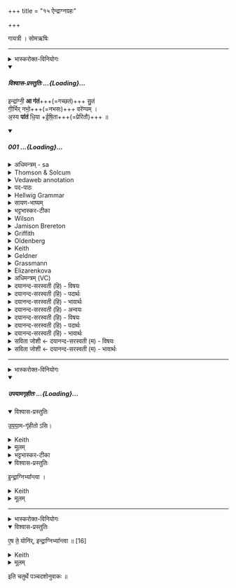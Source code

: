 +++
title = "१५ ऐन्द्राग्नग्रहः"

+++

गायत्री । सोमऋषिः

_______
<details><summary>भास्करोक्त-विनियोगः</summary>

1ऋतुपात्रेणैन्द्राग्नं गृह्णाति ॥ 'यदैन्द्राग्नमृतुपात्रेण गृह्णाति' इति ब्राह्मणम्, 'ओजोभृतौ वा एतौ देवानाम्' इत्यादि च । 
</details>
<div class="js_include" includetitle="plain" newlevelforh1="5" title="विश्वास-प्रस्तुतिः" unfilled url="/vedAH_Rk/shAkalam/saMhitA/vishvAsa-prastutiH/03/012/01_indrAgnI_A.md">
<details open><summary><h5>विश्वास-प्रस्तुतिः ...{Loading}...</h5></summary>


इन्द्रा॑ग्नी॒ **आ ग॑तं**+++(=गच्छतं)+++ सु॒तं  
गी॒र्भिर् नभो॒+++(=नभसः)+++ वरे॑ण्यम् ।  
अ॒स्य **पा॑तं** धि॒या +ई॒षि॒ता+++(=प्रेरितौ)+++ ॥

</details>
</div>
<div class="js_include" includetitle="false" newlevelforh1="5" unfilled url="/vedAH_Rk/shAkalam/saMhitA/sarvASh_TIkAH/03/012/01_indrAgnI_A.md">
<details open><summary><h5>001 ...{Loading}...</h5></summary>
<details><summary>अधिमन्त्रम् - sa</summary>

- देवता - इन्द्राग्नी
- ऋषिः - गाथिनो विश्वामित्रः
- छन्दः - गायत्री
</details>
<details><summary>Thomson & Solcum</summary>

इ꣡न्द्राग्नी आ꣡ गतं सुतं꣡  
गीर्भि꣡र् न꣡भो व꣡रेणियम्  
अस्य꣡ पातं धिये꣡षिता꣡
</details>
<details><summary>Vedaweb annotation</summary>

_________
**Strata**  
Strophic on metrical evidence alone

###### Pāda-label
genre M  
genre M  
genre M
_________
**Morph**  
ā́ ← ā́ (invariable)  
{}

gatam ← √gam- (root)  
{number:DU, person:2, mood:IMP, tense:AOR, voice:ACT}

índrāgnī ← indrāgní- (nominal stem)  
{case:VOC, gender:M, number:DU}

sutám ← √su- (root)  
{case:ACC, gender:M, number:SG, non-finite:PPP}

gīrbhíḥ ← gír- ~ gīr- (nominal stem)  
{case:INS, gender:F, number:PL}

nábhaḥ ← nábhas- (nominal stem)  
{case:NOM, gender:N, number:SG}

váreṇyam ← váreṇya- (nominal stem)  
{case:NOM, gender:N, number:SG}

asyá ← ayám (pronoun)  
{case:GEN, gender:M, number:SG}

dhiyā́ ← dhī́- (nominal stem)  
{case:INS, gender:F, number:SG}

iṣitā́ ← √iṣ- 1 (root)  
{case:NOM, gender:M, number:DU, non-finite:PPP}

pātam ← √pā- 2 (root)  
{number:DU, person:2, mood:IMP, tense:AOR, voice:ACT}

</details>
<details><summary>पद-पाठः</summary>

इन्द्रा॑ग्नी॒ इति॑ । आ । ग॒त॒म् । सु॒तम् । गीः॒ऽभिः । नभः॑ । वरे॑ण्यम् ।  
अ॒स्य । पा॒त॒म् । धि॒या । इ॒षि॒ता ॥
</details>
<details><summary>Hellwig Grammar</summary>

-   *indrāgnī* ← *indra*
- \[noun\], masculine
- “Indra; leader; best; king; first; head; self; indra \[word\];
    Indra; sapphire; fourteen; guru.”

_________

- *indrāgnī* ← *agnī* ← *agni*
- \[noun\], vocative, dual, masculine
- “fire; Agni; sacrificial fire; digestion; cautery; Plumbago
    zeylanica; fire; vahni; agni \[word\]; agnikarman; gold; three;
    jāraṇa; pyre; fireplace; heating.”

_________

- *ā*
- \[adverb\]
- “towards; ākāra; until; ā; since; according to; ā \[suffix\].”

_________

- *gataṃ* ← *gatam* ← *gam*
- \[verb\], dual, Aorist imperative
- “go; situate; enter (a state); travel; disappear; \[in\]; elapse;
    leave; reach; vanish; love; walk; approach; issue; hop on; gasify;
    get; come; die; drain; spread; transform; happen; discharge; ride;
    to be located; run; detect; refer; go; shall; drive.”

_________

- *sutaṃ* ← *sutam* ← *suta*
- \[noun\], accusative, singular, masculine
- “Soma.”

_________

- *gīrbhir* ← *gīrbhiḥ* ← *gir*
- \[noun\], instrumental, plural, feminine
- “hymn; praise; voice; words; invocation; command; statement; cry;
    language.”

_________

- *nabho* ← *nabhaḥ* ← *nabhas*
- \[noun\], accusative, singular, neuter
- “sky; cloud; ākāśa; air; abhra.”

_________

- *vareṇyam* ← *vareṇya*
- \[noun\], accusative, singular, neuter
- “excellent; desirable.”

_________

- *asya* ← *idam*
- \[noun\], genitive, singular, masculine
- “this; he,she,it (pers. pron.); here.”

_________

- *pātaṃ* ← *pātam* ← *pā*
- \[verb\], dual, Aorist imperative
- “drink; gulp; soak; drink; suck; inhale.”

_________

- *dhiyeṣitā* ← *dhiyā* ← *dhī*
- \[noun\], instrumental, singular, feminine
- “intelligence; prayer; mind; insight; idea; hymn; purpose; art;
    knowledge.”

_________

- *dhiyeṣitā* ← *iṣitā* ← *iṣ*
- \[verb noun\], nominative, dual
- “send.”

_________

</details>
<details><summary>सायण-भाष्यम्</summary>

इन्द्रश्चाग्निश्च **इन्द्राग्नी** हे देवौ **सुतम्** अभिषवादिसंस्कारैः संस्कृतमत एव **वरेण्यं** वरणीयं संभजनीयम् इमं सोमं प्रति **गीर्भिः** अस्मदीयाभिः स्तुतिरूपाभिर्वाग्भिराहूतौ सन्तौ **नभः** नभसः स्वर्गस्थानात् **आ** **गतम्** आगच्छतम् । आगत्य च **धिया** अस्माभिः क्रियमाणे कर्मणि **इषिता** प्रेरितौ युवाम् **अस्य** **पातम्** इमं सोमं पिबतम् । यद्वा धिया अस्मदीयया बुद्ध्या इषितौ प्राप्तौ अस्मद्भक्त्या प्रेरितौ युवामिमं सोमं पिबतम् ॥ इन्द्राग्नी । इन्द्रश्चाग्निश्च ‘ द्वन्द्वे घि' ( पा. सू. २.२.३२ ) इत्यग्निशब्दस्य पूर्वनिपाते प्राप्ते  अजाद्यदन्तम् ( पा, सू. २. २. ३३ ) इतीन्द्रशब्दस्य पूर्वनिपातः । पादादित्वान्निघातप्रतिषेधः । षाष्ठिकस्वरः । गतम् । 'गम्लृ सृप्लृ गतौ'।  ‘ बहुलं छन्दसि ' इति शपो लुकि सति  ‘ अनुदात्तोपदेश' इत्यादिना मकारलोपः । निघातः । वरेण्यम् । वृङ संभक्तौ ।  ‘ वृङ एण्यः । वृषादित्वाद्युदात्तः । पातम् ।' पा पाने ।  ‘ सर्वेविधयश्छन्दसि विकल्प्यन्ते' इति न पिबादेशः । इषिता । इष गतौ ' इत्यस्माद्धातोर्निष्ठायां ‘तीषसह ' इतीडागमः।  ‘ आगमा अनुदात्ताः' इतीटोऽनुदात्तत्वात् क्तस्वरः शिष्यते ॥
</details>
<details><summary>भट्टभास्कर-टीका</summary>

इन्द्राग्नी आगतमिति त्रिपदा गायत्री । हे **इन्द्राग्नी आगतं** आगच्छतम् । 'बहुलं छन्दसि' इति शपो लुक् । **सुतं** अभिषुतं सोमं प्रति **गीर्भिः** स्तुतिभिः **वरेण्यं** वरणीयं प्रार्थनीयं स्तुत्यं सोमं **नभः** नहनं बन्धकं रसवत्तया मनसाम् । 'नहेर्दिवि भश्च' इत्यसुन् दिवोन्यत्रापि बहुलवचनात् । 

यद्वा - **गीर्भिर्** नहनीयं बन्धनीयं स्तुत्यमिति यावत् ।  
यद्वा - नभ इव **नभः** आदित्यः स इव गीर्भिर्वरणीयः । 'वृञ एण्यः', वृषादिर्द्र्ष्टव्यः । 

आगत्य **चास्य** सोमस्य **पातं** पिबतम् कर्मणस्सम्प्रदानत्वाच्चतुर्थ्यर्थे षष्ठी । पूर्ववच्छपो लुक् । 

**धिया** बुद्ध्यास्मदीयया इषिता इषितौ अद्वेषितौ प्रार्थितौ युवां पिबतम् । 'सावेकाचः' इति धियो विभक्तिरुदात्ता । 'तीषसहलुभ' इतीडागमः । यद्वा - इषगतौ, धिया इषितौ प्राप्तौ ॥
</details>
<details><summary>Wilson</summary>

###### English translation:

“**Indra** and **Agni**, come to this acceptable libation, (brought) by our praises from heaven, and induced by (our) devotion to drink of it.”

_________
**Commentary by Sāyaṇa: Ṛgveda-bhāṣya**  

**Yajus**. 7.31; gīrbhir nabho vareṇyam: sambhajanīyam **somam** **prati** asmadīyābhiḥ stutirūpābhir, vāgbhir, ahūtau: nabho, **nabhasaḥ** svargasthānād āgatam = called by our praises, come you two from the plural ce of **svarga** to this enjoyable **Soma**; another interpretation for **nabha** = **āditya**; come to the Soma which is like the desirable sun; or, those dwelling in heaven, nabhahsthaḥ the gods: come to the Soma that is sought for by the gods
</details>
<details><summary>Jamison Brereton</summary>

Indra and Agni! Come to the pressed soma, to the cloud worthy to be  chosen, through our songs.  
Urged on by our insight, drink of this.
</details>
<details><summary>Griffith</summary>

MOVED, Indra-Agni, by our hymn, come to the juice, the precious dew:  
     Dr.ink ye thereof, impelled by song.
</details>
<details><summary>Oldenberg</summary>

Indra-Agni, in consequence of our prayers come hither to the pressed (Soma), to the precious cloud 1. Drink of it incited by our thoughts (i. e. by our prayers).
</details>
<details><summary>Keith</summary>

O Indra and Agni, come  
For our prayers to the pressed drink, the delightful fumes  
Drink ye of it, impelled by our prayer.
</details>
<details><summary>Geldner</summary>

Indra und Agni! Kommet auf meine Lobreden zu dem ausgepreßten, zu dem vorzüglichen Gewölk. Trinket davon, durch die Dichtkunst angeregt!
</details>
<details><summary>Grassmann</summary>

Indrāgni kommt zu diesem Saft, durch Lieder zu dem schönen Duft, O trinkt ihn, durch Gebet gelockt.
</details>
<details><summary>Elizarenkova</summary>

О Индра-Агни, придите к выжатому (соме),  
(Привлеченные моими) песнями, к превосходной туче (сомы)!  
Пейте его, возбужденные поэтическим искусством!
</details>
<details><summary>अधिमन्त्रम् (VC)</summary>

- इन्द्राग्नी
- गाथिनो विश्वामित्रः
- निचृद्गायत्री
- षड्जः
</details>
<details><summary>दयानन्द-सरस्वती (हि) - विषयः</summary>

अब नव ऋचावाले बारहवें सूक्त का आरम्भ है। उसके प्रथम मन्त्र में अध्यापक और उपदेशक का विषय कहते हैं।
</details>
<details><summary>दयानन्द-सरस्वती (हि) - पदार्थः</summary>

पदार्थान्वयभाषाः -  हे विद्या पढ़ाने और उपदेश देनेवाले पुरुषो ! आप दोनों (इन्द्राग्नी) वायु और बिजुली के सदृश (अस्य) इस संसार में वर्त्तमान होकर (इषिता) बोध देते हुए (गीर्भिः) उत्तम शिक्षाओं से पूरित वाणियों के सहित (धिया) श्रेष्ठ बुद्धि से (नभः) अन्तरिक्ष नामक अवकाश की ओर (वरेण्यम्) स्वीकार करने योग्य (सुतम्) विद्या से उपार्जित धन से युक्त पुत्र वा शिष्य की (पातम्) रक्षा कीजिये और (आ, गतम्) विद्या के प्रचार के लिये आइये ॥१॥
</details>
<details><summary>दयानन्द-सरस्वती (हि) - भावार्थः</summary>

भावार्थभाषाः -  हे अध्यापक और उपदेशक पुरुषों ! जैसे वायु और सूर्य्य सम्पूर्ण जगत् के रक्षाकारक हैं, वैसे ही विद्या और उत्तम शिक्षा से सम्पूर्ण जगत् के रक्षक हूजिये ॥१॥
</details>
<details><summary>दयानन्द-सरस्वती (हि) - अन्वयः</summary>

अन्वय:  हे अध्यापकोपदेशकौ ! युवामिन्द्राग्नी इवास्य मध्ये वर्त्तमानाविषिता गीर्भिर्धिया नभो वरेण्यं सुतं पातम्। विद्याप्रचारायाऽऽगतम् ॥१॥
</details>
<details><summary>दयानन्द-सरस्वती (हि) - विषयः</summary>

अथाध्यापकोपदेशकविषयमाह।
</details>
<details><summary>दयानन्द-सरस्वती (हि) - पदार्थः</summary>

पदार्थान्वयभाषाः -  (इन्द्राग्नी) वायुविद्युतौ (आ) (गतम्) आगच्छतम् (सुतम्) विद्याजन्यमैश्वर्य्यवन्तं पुत्रं विद्यार्थिनं वा (गीर्भिः) सुशिक्षिताभिर्वाग्भिः सह (नभः) अन्तरिक्षमवकाशम्। नभ इति साधारणना०। निघं० १। ४। (वरेण्यम्) वरितुं स्वीकर्त्तुमर्हम् (अस्य) संसारस्य मध्ये (पातम्) रक्षतम् (धिया) प्रज्ञया (इषिता) प्रज्ञापकौ सन्तौ ॥१॥
</details>
<details><summary>दयानन्द-सरस्वती (हि) - भावार्थः</summary>

भावार्थभाषाः -  हे अध्यापकोपदेशकौ यथा वायुसूर्यौ सर्वस्य जगतो रक्षकौ स्तस्तथैव विद्यासुशिक्षाभ्यां सर्वस्य रक्षकौ भवतम् ॥१॥
</details>
<details><summary>सविता जोशी ← दयानन्द-सरस्वती (म) - विषयः</summary>

या सूक्तात इन्द्र, अग्नी, अध्यापक, उपदेशक व सेना आणि सेनेचे स्वामी यांच्या गुणांचे वर्णन असल्यामुळे या सूक्ताच्या अर्थाची पूर्व सूक्तार्थाबरोबर संगती आहे हे जाणले पाहिजे.
</details>
<details><summary>सविता जोशी ← दयानन्द-सरस्वती (म) - भावार्थः</summary>

भावार्थभाषाः -  हे अध्यापक व उपदेशक पुरुषांनो! जसे वायू व सूर्य संपूर्ण जगाचे रक्षक आहेत, तसेच विद्या व उत्तम शिक्षणाने संपूर्ण जगाचे रक्षक व्हा! ॥ १ ॥
</details>
</details>
</div>  


_______
<details><summary>भास्करोक्त-विनियोगः</summary>

इमामनुद्रुत्योपयामगृहीतोसीन्द्राग्निभ्यां त्वेति गृह्णाति ॥
</details>
<div class="js_include" includetitle="false" newlevelforh1="5" unfilled url="/vedAH_yajuH/taittirIyam/saMhitA/yajuH/sarva-prastutiH/1/4_somAbhiShavAdi/03_antaryAmagrahaH/upayAmagRhItaH.md">
<details open><summary><h5>उपयामगृहीतः ...{Loading}...</h5></summary>
<details open><summary>विश्वास-प्रस्तुतिः</summary>

उ॒प॒या॒म-गृ॑हीतो ऽसि।
</details>
<details><summary>Keith</summary>

Thou art taken with a support/ foundation.
</details>
<details><summary>मूलम्</summary>

उ॒प॒या॒मगृ॑हीतोऽसि।
</details>
<details><summary>भट्टभास्कर-टीका</summary>

उपयम्यन्ते स्वात्मन्येव नियम्यन्ते भूतजातान्यस्मिन् अभिन्नेधिकरणे इत्युपयामः पृथ्वी । 'इयं वा उपयामः' इति ब्राह्मणम् । 'हलश्च' इति घञ्, थाथादिस्वरेणान्तोदात्तत्वम् । तेन गृहीतस्त्वमसि ; कोन्यस्त्वां गृहीतुं क्षम इति भावः ; पृथिव्यापो गृहीष्यामीतिवत् । 'तृतीया कर्मणि' इति पूर्वपदप्रकृतिस्वरत्वम् । यद्वा - उपयामार्थं पृथिव्यर्थं गृहीतोसीति ; हे सोम ।   

ननु 'स्वाहा त्वा सुभवस्सूर्याय' इति मन्त्रवर्णनात् सूर्यदेवत्यः कथं पृथिवीदेवत्यः स्यात् ? नैतद्देवताभिधानं ; पृथिवीवासिनां प्रजानां यागद्वारेण स्थित्यर्थं गृहीतोसीति स्तूयते । यद्वा - पृथिव्यपि देवतैवास्य 'उपयामगृहीतोसीत्याहादितिदेवत्यास्तेन' इति, अदितिः पृथ्वी । 'चतुर्थी' इति योगविभागात्समासः । 'क्ते च' इति पूर्वपदप्रकृतिस्वरत्वम् । 'इयं वा उपयामस्तस्मादिमां प्रजा अनु प्रजायन्ते' इति ब्राह्मणम् ॥

________________

उपयामगृहीतोसीति व्याख्यातम् । 'इयं वा उपयामः' तयैव गृहीतोसीति ।
</details>
</details>
</div>
<details open><summary>विश्वास-प्रस्तुतिः</summary>

इ॒न्द्रा॒ग्निभ्या᳚न्त्वा ।  
</details>
<details><summary>Keith</summary>

to Indra and Agni thee! 
</details>
<details><summary>मूलम्</summary>

इ॒न्द्रा॒ग्निभ्या᳚न्त्वा ।  
</details>

_______
<details><summary>भास्करोक्त-विनियोगः</summary>

2एष ते योनिरिन्द्राग्निभ्यां त्वेति सादयति ॥
</details>
<details open><summary>विश्वास-प्रस्तुतिः</summary>

ए॒ष ते॒ योनि॑र्, इन्द्रा॒ग्निभ्या᳚न्त्वा ॥ [16]  
</details>
<details><summary>Keith</summary>

This is thy birthplace; to Indra and Agni thee!
</details>
<details><summary>मूलम्</summary>

ए॒ष ते॒ योनि॑रिन्द्रा॒ग्निभ्या᳚न्त्वा ॥ [16]  
</details>

इति चतुर्थे पञ्चदशोनुवाकः ॥  
